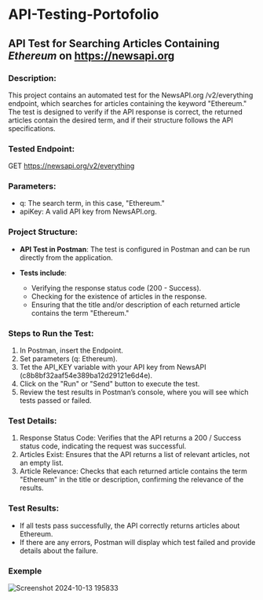 # API-Testing-Portofolio
## API Test for Searching Articles Containing *Ethereum* on https://newsapi.org 

### Description: 
This project contains an automated test for the NewsAPI.org /v2/everything endpoint, which searches for articles containing the keyword "Ethereum." 
The test is designed to verify if the API response is correct, the returned articles contain the desired term, and if their structure follows the API specifications.

### Tested Endpoint: 
GET https://newsapi.org/v2/everything 

### Parameters: 
- q: The search term, in this case, "Ethereum."
- apiKey: A valid API key from NewsAPI.org.

### Project Structure: 
- **API Test in Postman**: The test is configured in Postman and can be run directly from the application.
- **Tests include**:

    - Verifying the response status code (200 - Success).
    - Checking for the existence of articles in the response.
    - Ensuring that the title and/or description of each returned article contains the term "Ethereum."
 
### Steps to Run the Test: 
1. In Postman, insert the Endpoint. 
2. Set parameters (q: Ethereum). 
3. Tet the API_KEY variable with your API key from NewsAPI (c8b8bf32aaf54e389ba12d29121e6d4e). 
4. Click on the "Run" or "Send" button to execute the test.
5. Review the test results in Postman’s console, where you will see which tests passed or failed.

### Test Details:

1. Response Status Code: Verifies that the API returns a 200 / Success status code, indicating the request was successful.
2. Articles Exist: Ensures that the API returns a list of relevant articles, not an empty list.
3. Article Relevance: Checks that each returned article contains the term "Ethereum" in the title or description, confirming the relevance of the results.

### Test Results:

- If all tests pass successfully, the API correctly returns articles about Ethereum.
- If there are any errors, Postman will display which test failed and provide details about the failure.

### Exemple 

 ![Screenshot 2024-10-13 195833](https://github.com/user-attachments/assets/849826a3-c61c-423d-b66e-54a048252cf2)
